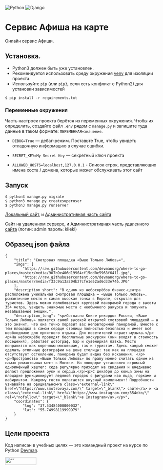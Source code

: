 ![Python](https://img.shields.io/badge/python-3670A0?style=for-the-badge&logo=python&logoColor=ffdd54)
![Django](https://img.shields.io/badge/django-%23092E20.svg?style=for-the-badge&logo=django&logoColor=white)

# Сервис Афиша на карте

Онлайн сервис Афиши. 

## Установка.
- Python3 должен быть уже установлен.
- Рекомендуется использовать среду окружения [venv](https://docs.python.org/3/library/venv.html) 
для изоляции проекта.
 - Используйте `pip` (или `pip3`, если есть конфликт с Python2) для установки зависимостей
```console
$ pip install -r requirements.txt
```

### Переменные окружения

Часть настроек проекта берётся из переменных окружения. Чтобы их определить, создайте файл `.env` рядом с `manage.py` и запишите туда данные в таком формате: `ПЕРЕМЕННАЯ=значение`.

- `DEBUG=True` — дебаг-режим. Поставьте True, чтобы увидеть отладочную информацию в случае ошибки.

- `SECRET_KEY=My Secret Key` — секретный ключ проекта

- `ALLOWED_HOSTS=localhost,127.0.0.1` - Список строк, представляющих имена хоста / домена, которые может обслуживать этот сайт

## Запуск

```console
$ python3 manage.py migrate
$ python3 manage.py createsuperuser
$ python3 manage.py runserver
```
[Локальный сайт](http://127.0.0.1:8000/), и [Административная часть сайта](http://127.0.0.1:8000/admin/)

[Сайт на удаленном сервере](https://vladpap.pythonanywhere.com/), и [Административная часть удаленного сайта](https://vladpap.pythonanywhere.com/admin/) (логин: admin пароль: kliekl)

## Образец json файла
```console
{
    "title": "Смотровая площадка «Выше Только Любовь»",
    "imgs": [
        "https://raw.githubusercontent.com/devmanorg/where-to-go-places/master/media/907b9e406d19964cf15dd0e5968f6411.jpg",
        "https://raw.githubusercontent.com/devmanorg/where-to-go-places/master/media/f33c9a13a204b27cfe1e52ad6d33e746.JPG"
    ],
    "description_short": "В одном из небоскрёбов бизнес-центра расположена уникальная смотровая площадка — «Выше Только Любовь», романтичное место и самая высокая точка в Европе, открытая для туристов. Здесь можно полюбоваться круговой панорамой города с высоты 354 метра, увидеть знакомые места с необычного ракурса и получить незабываемые эмоции.",
    "description_long": "<p>Согласно Книге рекордов России, «Выше Только Любовь» является самой высокой открытой смотровой площадкой — а это значит, что она точно поразит вас неповторимой панорамой. Вместе с тем площадка в самом сердце столицы полностью безопасна и имеет всё необходимое для приятного отдыха. Для посетителей играет музыка.</p><p>На небоскрёбе проводят бесплатные экскурсии (они входят в стоимость посещения), работает фотограф, бар и сувенирная лавка. Место понравится как коренным москвичам, так и туристам. Здесь каждый сможет сделать отличные фотографии на фоне столицы: так как на площадке отсутствует остекление, панорама будет видна без искажения. </p><p>Пространство «Выше Только Любовь» по праву можно считать одним из самых романтичных мест в Москве. На площадке установлен огромный одноимённый хештег: сюда регулярно приходят на свидания и ежедневно делают предложения руки и сердца.</p><p>С декабря до конца зимы на площадке функционирует ледяной городок с фигурами изо льда, горками и лабиринтом. Каждому гостю полагается вкусный комплимент! Подробности узнавайте на официальном<a class=\"external-link\" href=\"https://www.smotrovaya.com/\" target=\"_blank\"> сайте</a> и <a class=\"external-link\" href=\"https://www.instagram.com/354oko/\" rel=\"nofollow\" target=\"_blank\">в Instagram</a>.</p>",
    "coordinates": {
        "lng": "37.53484000000032",
        "lat": "55.74998119999979"
    }
}
```

## Цели проекта

Код написан в учебных целях — это командный проект на курсе по Python [Devman](https://dvmn.org).


<img src="https://dvmn.org/assets/img/logo.8d8f24edbb5f.svg" alt= “” width="102" height="25">